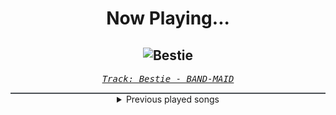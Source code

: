 <div align="center"> 
<h1>Now Playing...</h1>

![Bestie](https://i.scdn.co/image/ab67616d00001e0262ac431576c88e96d06cc955)
--
_<samp><a href="https://open.spotify.com/track/2x09X8xcW4grY3mBvvHmLp">Track: Bestie - BAND-MAID</a></samp>_

<div style="border: 1px #4B5054 solid"></div>
<details>
  <summary>
    Previous played songs
  </summary>
  <table>
    <thead>
      <tr>
        <th>
          Artist
        </th>
        <th>
          Song
        </th>
        <th>
          Link
        </th>
      </tr>
    </thead>
    <tbody>
      <tr><td>BAND-MAID</td><td>Bestie</td><td><a href="https://open.spotify.com/track/2x09X8xcW4grY3mBvvHmLp">https://open.spotify.com/track/2x09X8xcW4grY3mBvvHmLp</a></td></tr><tr><td>SiM</td><td>Devil in Your Heart</td><td><a href="https://open.spotify.com/track/3w8qOAwbHF6zYeYT7pj7DI">https://open.spotify.com/track/3w8qOAwbHF6zYeYT7pj7DI</a></td></tr><tr><td>Fear, and Loathing in Las Vegas</td><td>Let Me Hear</td><td><a href="https://open.spotify.com/track/1llkMtLL4vbe0pr3NV2ckg">https://open.spotify.com/track/1llkMtLL4vbe0pr3NV2ckg</a></td></tr><tr><td>Crossfaith</td><td>My Own Salvation</td><td><a href="https://open.spotify.com/track/3WnaJxGjAhL0DQfGttR63X">https://open.spotify.com/track/3WnaJxGjAhL0DQfGttR63X</a></td></tr><tr><td>coldrain</td><td>From Today</td><td><a href="https://open.spotify.com/track/7qLbPd5yhm0Vne45PXPabV">https://open.spotify.com/track/7qLbPd5yhm0Vne45PXPabV</a></td></tr><tr><td>MAN WITH A MISSION</td><td>絆ノ奇跡</td><td><a href="https://open.spotify.com/track/2VBLFxCUyFp5BfmsZpxcis">https://open.spotify.com/track/2VBLFxCUyFp5BfmsZpxcis</a></td></tr><tr><td>FZMZ</td><td>BROKEN GAMES</td><td><a href="https://open.spotify.com/track/77OLrw9sVVNHxnceM9q1i5">https://open.spotify.com/track/77OLrw9sVVNHxnceM9q1i5</a></td></tr><tr><td>The fin.</td><td>Towards the Sun</td><td><a href="https://open.spotify.com/track/2zyuGfLT59ta5ToqqDsIXJ">https://open.spotify.com/track/2zyuGfLT59ta5ToqqDsIXJ</a></td></tr><tr><td>go!go!vanillas</td><td>Shake</td><td><a href="https://open.spotify.com/track/10sPBoUKctG07bmRmhgcr6">https://open.spotify.com/track/10sPBoUKctG07bmRmhgcr6</a></td></tr><tr><td>MAXIMUM THE HORMONE</td><td>Zetsubou Billy</td><td><a href="https://open.spotify.com/track/3XurIE0l1l09XBxWmr4ubL">https://open.spotify.com/track/3XurIE0l1l09XBxWmr4ubL</a></td></tr><tr><td>BABYMETAL</td><td>METALI!! - feat. Tom Morello</td><td><a href="https://open.spotify.com/track/3PNuq4zUgDMTqdBuGeg50m">https://open.spotify.com/track/3PNuq4zUgDMTqdBuGeg50m</a></td></tr><tr><td>coldrain</td><td>PARADISE (Kill The Silence)</td><td><a href="https://open.spotify.com/track/1YLnHvUtdMN91dmwFE5ueh">https://open.spotify.com/track/1YLnHvUtdMN91dmwFE5ueh</a></td></tr><tr><td>Sunny Day Service</td><td>Pure Green</td><td><a href="https://open.spotify.com/track/1ev6s0JmkzU4fiktiP3nNn">https://open.spotify.com/track/1ev6s0JmkzU4fiktiP3nNn</a></td></tr><tr><td>花冷え。</td><td>お先に失礼します。</td><td><a href="https://open.spotify.com/track/51o21I12ZFahXaCviz95M6">https://open.spotify.com/track/51o21I12ZFahXaCviz95M6</a></td></tr><tr><td>envy</td><td>Beyond the Raindrops</td><td><a href="https://open.spotify.com/track/3hnDvAqMLJkyT3UP52WMEC">https://open.spotify.com/track/3hnDvAqMLJkyT3UP52WMEC</a></td></tr><tr><td>ASIAN KUNG-FU GENERATION</td><td>リライト</td><td><a href="https://open.spotify.com/track/19I5ZcQ9LfLStcGLR73kpB">https://open.spotify.com/track/19I5ZcQ9LfLStcGLR73kpB</a></td></tr><tr><td>LiSA</td><td>MAKE A MiRACLE</td><td><a href="https://open.spotify.com/track/237v95eDjI8vdzByNf1quh">https://open.spotify.com/track/237v95eDjI8vdzByNf1quh</a></td></tr><tr><td>Ryokuoushoku Shakai</td><td>恥ずかしいか青春は</td><td><a href="https://open.spotify.com/track/22eQvkARz49TB9Unclo2b0">https://open.spotify.com/track/22eQvkARz49TB9Unclo2b0</a></td></tr><tr><td>TK from Ling tosite sigure</td><td>誰我為</td><td><a href="https://open.spotify.com/track/3vwgJifwUJHSy7BsvY6puE">https://open.spotify.com/track/3vwgJifwUJHSy7BsvY6puE</a></td></tr><tr><td>SiM</td><td>UNDER THE TREE - Full Length Ver.</td><td><a href="https://open.spotify.com/track/5B9gDlmcZZZamZ53hUeMlf">https://open.spotify.com/track/5B9gDlmcZZZamZ53hUeMlf</a></td></tr>
    </tbody>
  </table>
</details>

</div>
